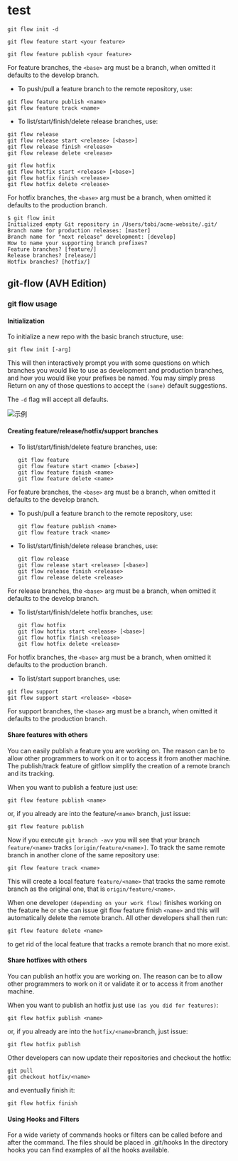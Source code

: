 # test

```shell
git flow init -d

git flow feature start <your feature>

git flow feature publish <your feature>

```

For feature branches, the `<base>` arg must be a branch, when omitted it defaults to the develop branch.

- To push/pull a feature branch to the remote repository, use:

```shell
git flow feature publish <name>
git flow feature track <name>
```

- To list/start/finish/delete release branches, use:

```shell
git flow release
git flow release start <release> [<base>]
git flow release finish <release>
git flow release delete <release>
```

```shell
git flow hotfix
git flow hotfix start <release> [<base>]
git flow hotfix finish <release>
git flow hotfix delete <release>
```

For hotfix branches, the `<base>` arg must be a branch, when omitted it defaults to the production branch.

```shell
$ git flow init
Initialized empty Git repository in /Users/tobi/acme-website/.git/
Branch name for production releases: [master]
Branch name for "next release" development: [develop]
How to name your supporting branch prefixes?
Feature branches? [feature/]
Release branches? [release/]
Hotfix branches? [hotfix/]
```

## git-flow (AVH Edition)

### git flow usage

#### Initialization

To initialize a new repo with the basic branch structure, use:

```shell
git flow init [-arg]
```

This will then interactively prompt you with some questions on which branches you would like to use as development and production branches, and how you would like your prefixes be named. You may simply press Return on any of those questions to accept the `(sane)` default suggestions.

The `-d` flag will accept all defaults.

![示例](https://camo.githubusercontent.com/0eb2574af15662d2fb67be4cce16a3c7c62eda98aaa3b4954be7f6b6f7c3f135/687474703a2f2f692e696d6775722e636f6d2f6c4651625935562e676966)

#### Creating feature/release/hotfix/support branches

- To list/start/finish/delete feature branches, use:

  ```shell
  git flow feature
  git flow feature start <name> [<base>]
  git flow feature finish <name>
  git flow feature delete <name>
  ```

For feature branches, the `<base>` arg must be a branch, when omitted it defaults to the develop branch.

- To push/pull a feature branch to the remote repository, use:

  ```shell
  git flow feature publish <name>
  git flow feature track <name>
  ```

- To list/start/finish/delete release branches, use:

  ```shell
  git flow release
  git flow release start <release> [<base>]
  git flow release finish <release>
  git flow release delete <release>
  ```

For release branches, the `<base>` arg must be a branch, when omitted it defaults to the develop branch.

- To list/start/finish/delete hotfix branches, use:

  ```shell
  git flow hotfix
  git flow hotfix start <release> [<base>]
  git flow hotfix finish <release>
  git flow hotfix delete <release>
  ```

For hotfix branches, the `<base>` arg must be a branch, when omitted it defaults to the production branch.

- To list/start support branches, use:

```shell
git flow support
git flow support start <release> <base>
```

For support branches, the `<base>` arg must be a branch, when omitted it defaults to the production branch.

#### Share features with others

You can easily publish a feature you are working on. The reason can be to allow other programmers to work on it or to access it from another machine. The publish/track feature of gitflow simplify the creation of a remote branch and its tracking.

When you want to publish a feature just use:

```shell
git flow feature publish <name>
```

or, if you already are into the feature/`<name>` branch, just issue:

```shell
git flow feature publish
```

Now if you execute `git branch -avv` you will see that your branch `feature/<name>` tracks `[origin/feature/<name>]`. To track the same remote branch in another clone of the same repository use:

```shell
git flow feature track <name>
```

This will create a local feature `feature/<name>` that tracks the same remote branch as the original one, that is `origin/feature/<name>`.

When one developer `(depending on your work flow)` finishes working on the feature he or she can issue git flow feature finish `<name>` and this will automatically delete the remote branch. All other developers shall then run:

```shell
git flow feature delete <name>
```

to get rid of the local feature that tracks a remote branch that no more exist.

#### Share hotfixes with others

You can publish an hotfix you are working on. The reason can be to allow other programmers to work on it or validate it or to access it from another machine.

When you want to publish an hotfix just use `(as you did for features)`:

```shell
git flow hotfix publish <name>
```

or, if you already are into the `hotfix/<name>`branch, just issue:

```shell
git flow hotfix publish
```

Other developers can now update their repositories and checkout the hotfix:

```shell
git pull
git checkout hotfix/<name>
```

and eventually finish it:

```shell
git flow hotfix finish
```

#### Using Hooks and Filters

For a wide variety of commands hooks or filters can be called before and after the command.
The files should be placed in .git/hooks
In the directory hooks you can find examples of all the hooks available.